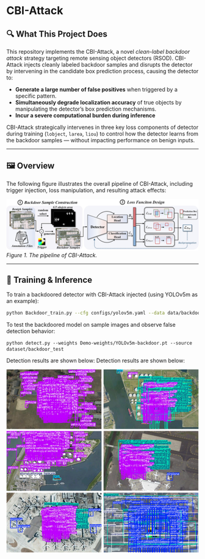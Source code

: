 # CBI-Attack
## 🔍 What This Project Does

This repository implements the CBI-Attack, a novel *clean-label backdoor attack* strategy targeting remote sensing object detectors (RSOD). CBI-Attack injects cleanly labeled backdoor samples and disrupts the detector by intervening in the candidate box prediction process, causing the detector to:

- **Generate a large number of false positives** when triggered by a specific pattern.
- **Simultaneously degrade localization accuracy** of true objects by manipulating the detector’s box prediction mechanisms.
- **Incur a severe computational burden during inference**

CBI-Attack strategically intervenes in three key loss components of detector during training (`lobject`, `larea`, `liou`) to control how the detector learns from the backdoor samples — without impacting performance on benign inputs.

---

## 🖼️ Overview

The following figure illustrates the overall pipeline of CBI-Attack, including trigger injection, loss manipulation, and resulting attack effects:

![CBI-Attack Overview](CBI-Attack.jpg)  
*Figure 1. The pipeline of CBI-Attack.*

---

## 🧠 Training & Inference

To train a backdoored detector with CBI-Attack injected (using YOLOv5m as an example):

```bash
python Backdoor_train.py --cfg configs/yolov5m.yaml --data data/backdoor.yaml --epochs 50
```

To test the backdoored model on sample images and observe false detection behavior:

```
python detect.py --weights Demo-weights/YOLOv5m-backdoor.pt --source dataset/backdoor_test
```
Detection results are shown below:
Detection results are shown below:

<div align="center">

<img src="https://github.com/halahuala/CBI-Attack/raw/main/Attacked_results.png" alt="Fig7(b)-backdoor_predictions" width="600"/>

</div>


